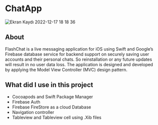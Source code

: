 
# ChatApp
![Ekran Kaydı 2022-12-17 18 18 36](https://user-images.githubusercontent.com/111985458/208249313-e5f3da9a-0553-4db1-b138-51a9a2937cb8.gif)

## About
FlashChat is a live messaging application for iOS using Swift and Google’s Firebase database service for backend support on securely saving user accounts and their personal chats. So reinstallation or any future updates will result in no user data loss. The application is designed and developed by applying the Model View Controller (MVC) design pattern.

## What did I use in this project 
-   Cocoapods and Swift Package Manager
-   Firebase Auth
-   Firebase FireStore as a cloud Database
-   Navigation controller
-   Tableview and Tableview cell using .Xib files
